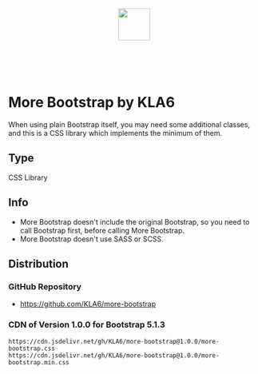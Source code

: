 <p align="center"><br><br><br><br>
<img src="https://logo.kla6.net/download/logo_hori_colr_alon.svg" height="64">
<br><br><br><br><br></p>

# More Bootstrap by KLA6
When using plain Bootstrap itself, you may need some additional classes, and this is a CSS library which implements the minimum of them.

## Type
CSS Library

## Info
- More Bootstrap doesn't include the original Bootstrap, so you need to call Bootstrap first, before calling More Bootstrap.
- More Bootstrap doesn't use SASS or SCSS.

## Distribution

### GitHub Repository
- https://github.com/KLA6/more-bootstrap

### CDN of Version 1.0.0 for Bootstrap 5.1.3
```
https://cdn.jsdelivr.net/gh/KLA6/more-bootstrap@1.0.0/more-bootstrap.css
https://cdn.jsdelivr.net/gh/KLA6/more-bootstrap@1.0.0/more-bootstrap.min.css
```
